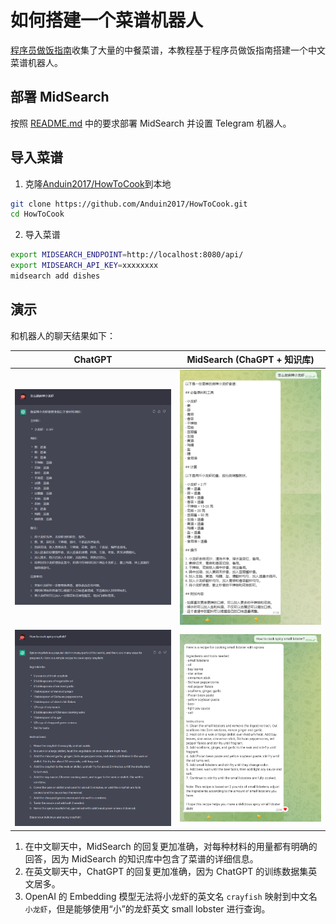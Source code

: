 # 如何搭建一个菜谱机器人

[程序员做饭指南](https://github.com/Anduin2017/HowToCook)收集了大量的中餐菜谱，本教程基于程序员做饭指南搭建一个中文菜谱机器人。

## 部署 MidSearch

按照 [README.md](/README.md) 中的要求部署 MidSearch 并设置 Telegram 机器人。

## 导入菜谱

1. 克隆[Anduin2017/HowToCook](https://github.com/Anduin2017/HowToCook)到本地

```bash
git clone https://github.com/Anduin2017/HowToCook.git
cd HowToCook
```

2. 导入菜谱

```bash
export MIDSEARCH_ENDPOINT=http://localhost:8080/api/
export MIDSEARCH_API_KEY=xxxxxxxx
midsearch add dishes
```

## 演示

和机器人的聊天结果如下：

| ChatGPT | MidSearch (ChaGPT + 知识库) |
| ------- | --------- |
| ![chatgpt](./openai-zh-crayfish.png) | ![midsearch](./midsearch-zh-crayfish.png) |
| ![chatgpt](./openai-en-crayfish.png) | ![midsearch](./midsearch-en-crayfish.png) |

1. 在中文聊天中，MidSearch 的回复更加准确，对每种材料的用量都有明确的回答，因为 MidSearch 的知识库中包含了菜谱的详细信息。
2. 在英文聊天中，ChatGPT 的回复更加准确，因为 ChatGPT 的训练数据集英文居多。
3. OpenAI 的 Embedding 模型无法将小龙虾的英文名 `crayfish` 映射到中文名 `小龙虾`，但是能够使用“小”的龙虾英文 small lobster 进行查询。
